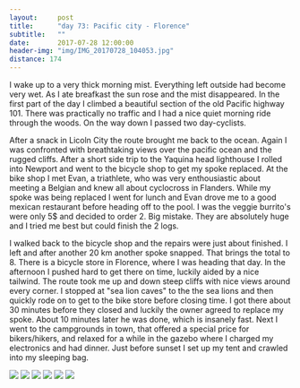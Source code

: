 ```yaml
---
layout:     post
title:      "day 73: Pacific city - Florence"
subtitle:   ""
date:       2017-07-28 12:00:00
header-img: "img/IMG_20170728_104053.jpg"
distance: 174
---
```


I wake up to a very thick morning mist.
Everything left outside had become very wet.
As I ate breafkast the sun rose and the mist disappeared.
In the first part of the day I climbed a beautiful section of the old Pacific highway 101.
There was practically no traffic and I had a nice quiet morning ride through the woods.
On the way down I passed two day-cyclists.

After a snack in Licoln City the route brought me back to the ocean.
Again I was confronted with breathtaking views over the pacific ocean and the rugged cliffs.
After a short side trip to the Yaquina head lighthouse I rolled into Newport and went to the bicycle shop to get my spoke replaced.
At the bike shop I met Evan, a triathlete, who was very enthousiastic about meeting a Belgian and knew all about cyclocross in Flanders.
While my spoke was being replaced I went for lunch and Evan drove me to a good mexican restaurant before heading off to the pool.
I was the veggie burrito's were only 5$ and decided to order 2. Big mistake.
They are absolutely huge and I tried me best but could finish the 2 logs.

I walked back to the bicycle shop and the repairs were just about finished.
I left and after another 20 km another spoke snapped.
That brings the total to 8.
There is a bicycle store in Florence, where I was heading that day.
In the afternoon I pushed hard to get there on time, luckily aided by a nice tailwind.
The route took me up and down steep cliffs with nice views around every corner.
I stopped at "sea lion caves" to the the sea lions and then quickly rode on to get to the bike store before closing time.
I got there about 30 minutes before they closed and luckily the owner agreed to replace my spoke.
About 10 minutes later he was done, which is insanely fast.
Next I went to the campgrounds in town, that offered a special price for bikers/hikers, and relaxed for a while in the gazebo where I charged my electronics and had dinner.
Just before sunset I set up my tent and crawled into my sleeping bag.


<img src="{{ site.baseurl }}/img/IMG_20170728_110509.jpg">
<span class="caption text-muted"></span>

<img src="{{ site.baseurl }}/img/IMG_20170728_111356.jpg">
<span class="caption text-muted"></span>

<img src="{{ site.baseurl }}/img/IMG_20170728_115209.jpg">
<span class="caption text-muted"></span>

<img src="{{ site.baseurl }}/img/IMG_20170728_131836.jpg">
<span class="caption text-muted"></span>

<img src="{{ site.baseurl }}/img/IMG_20170728_160741.jpg">
<span class="caption text-muted"></span>

<img src="{{ site.baseurl }}/img/IMG_20170728_162327.jpg">
<span class="caption text-muted"></span>




